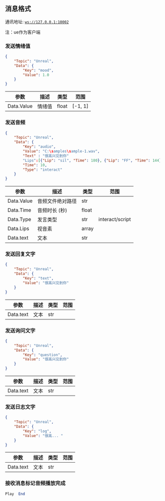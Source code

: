 ## 消息格式

通讯地址: [`ws://127.0.0.1:10002`](ws://127.0.0.1:10002)

注：ue作为客户端



### 发送情绪值

```json
{
    "Topic": "Unreal",
    "Data": {
        "Key": "mood",
        "Value": 1.0
    }
}
```



| 参数       | 描述   | 类型  | 范围    |
| ---------- | ------ | ----- | ------- |
| Data.Value | 情绪值 | float | [-1, 1] |





### 发送音频

```json
{
    "Topic": "Unreal",
    "Data": {
        "Key": "audio",
        "Value": "C:\samples\sample-1.wav",
        "Text" : "很高兴见到你"
        "Lips":[{"Lip": "sil", "Time": 180}, {"Lip": "FF", "Time": 144}],
        "Time": 10,
        "Type": "interact"
    }
}
```



| 参数       | 描述             | 类型  | 范围            |
| ---------- | ---------------- | ----- | --------------- |
| Data.Value | 音频文件绝对路径 | str   |                 |
| Data.Time  | 音频时长 (秒)    | float |                 |
| Data.Type  | 发言类型         | str   | interact/script |
| Data.Lips  | 视音素           | array |                 |
| Data.text  | 文本              | str   |                 |





### 发送回复文字

```json
{
    "Topic": "Unreal",
    "Data": {
        "Key": "text",
        "Value": "很高兴见到你"
    }
}
```



| 参数       | 描述             | 类型  | 范围            |
| ---------- | ---------------- | ----- | --------------- |
| Data.text | 文本 | str   |                 |

### 发送询问文字

```json
{
    "Topic": "Unreal",
    "Data": {
        "Key": "question",
        "Value": "很高兴见到你"
    }
}
```



| 参数       | 描述             | 类型  | 范围            |
| ---------- | ---------------- | ----- | --------------- |
| Data.text | 文本 | str   |                 |

### 发送日志文字

```json
{
    "Topic": "Unreal",
    "Data": {
        "Key": "log",
        "Value": "很高... "
    }
}
```



| 参数       | 描述             | 类型  | 范围            |
| ---------- | ---------------- | ----- | --------------- |
| Data.text | 文本 | str   |                 |

### 接收消息标记音频播放完成

```php
Play  End
```
